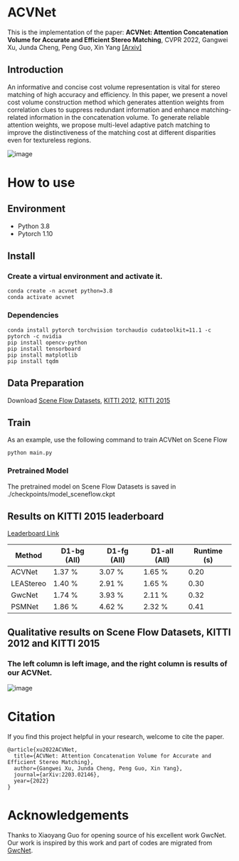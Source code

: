 # ACVNet
This is the implementation of the paper: **ACVNet: Attention Concatenation Volume for Accurate and Efficient Stereo Matching**, CVPR 2022, Gangwei Xu, Junda Cheng, Peng Guo, Xin Yang
[\[Arxiv\]](https://arxiv.org/pdf/2203.02146.pdf)

## Introduction

An informative and concise cost volume representation is vital for stereo matching of high accuracy and efficiency. In this paper, we present a novel cost volume construction method which generates attention weights from correlation clues to suppress redundant information and enhance matching-related information in the concatenation volume. To generate reliable attention weights, we propose multi-level adaptive patch matching to improve the distinctiveness of the matching cost at different disparities even for textureless regions.

![image](https://github.com/gangweiX/ACVNet/blob/main/imgs/acv_network.png)

# How to use

## Environment
* Python 3.8
* Pytorch 1.10

## Install

### Create a virtual environment and activate it.

```
conda create -n acvnet python=3.8
conda activate acvnet
```
### Dependencies

```
conda install pytorch torchvision torchaudio cudatoolkit=11.1 -c pytorch -c nvidia
pip install opencv-python
pip install tensorboard
pip install matplotlib 
pip install tqdm
```

## Data Preparation
Download [Scene Flow Datasets](https://lmb.informatik.uni-freiburg.de/resources/datasets/SceneFlowDatasets.en.html), [KITTI 2012](http://www.cvlibs.net/datasets/kitti/eval_stereo_flow.php?benchmark=stereo), [KITTI 2015](http://www.cvlibs.net/datasets/kitti/eval_scene_flow.php?benchmark=stereo)

## Train
As an example, use the following command to train ACVNet on Scene Flow

```
python main.py
```

### Pretrained Model

The pretrained model on Scene Flow Datasets is saved in ./checkpoints/model_sceneflow.ckpt

## Results on KITTI 2015 leaderboard
[Leaderboard Link](http://www.cvlibs.net/datasets/kitti/eval_scene_flow.php?benchmark=stereo)

| Method | D1-bg (All) | D1-fg (All) | D1-all (All) | Runtime (s) |
|---|---|---|---|---|
| ACVNet | 1.37 % | 3.07 % | 1.65 % | 0.20 |
| LEAStereo | 1.40 % | 2.91 % | 1.65 % | 0.30 |
| GwcNet | 1.74 % | 3.93 % | 2.11 % | 0.32 |
| PSMNet | 1.86 % | 4.62 % | 2.32 % | 0.41 |

## Qualitative results on Scene Flow Datasets, KITTI 2012 and KITTI 2015

### The left column is left image, and the right column is results of our ACVNet.

![image](https://github.com/gangweiX/ACVNet/blob/main/imgs/acv_result.png)

# Citation

If you find this project helpful in your research, welcome to cite the paper.

```
@article{xu2022ACVNet,
  title={ACVNet: Attention Concatenation Volume for Accurate and Efficient Stereo Matching},
  author={Gangwei Xu, Junda Cheng, Peng Guo, Xin Yang},
  journal={arXiv:2203.02146},
  year={2022}
}

```

# Acknowledgements

Thanks to Xiaoyang Guo for opening source of his excellent work GwcNet. Our work is inspired by this work and part of codes are migrated from [GwcNet](https://github.com/xy-guo/GwcNet).

